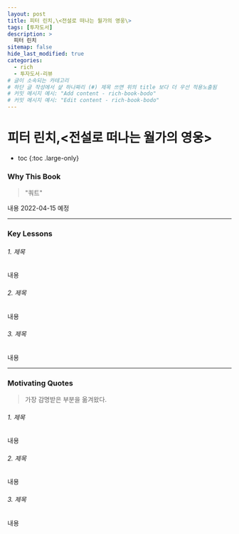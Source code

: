 ```yaml
---
layout: post
title: 피터 린치,\<전설로 떠나는 월가의 영웅\> 
tags: [투자도서]
description: >
  피터 린치 
sitemap: false
hide_last_modified: true
categories:
  - rich
  - 투자도서-리뷰
# 글이 소속되는 카테고리  
# 하단 글 작성에서 샾 하나짜리 (#) 제목 쓰면 위의 title 보다 더 우선 적용노출됨  
# 커밋 메시지 예시: "Add content - rich-book-bodo"
# 커밋 메시지 예시: "Edit content - rich-book-bodo"
---
```


# 피터 린치,\<전설로 떠나는 월가의 영웅\>

* toc
{:toc .large-only}

### Why This Book
> "쿼트" 

내용 2022-04-15 예정 

---

### Key Lessons  

###### 1. 제목    
내용 

###### 2. 제목    
내용 

###### 3. 제목    
내용 
  

---

### Motivating Quotes
> 가장 감명받은 부분을 옮겨왔다.

###### 1. 제목    
내용 

###### 2. 제목    
내용 

###### 3. 제목    
내용 
